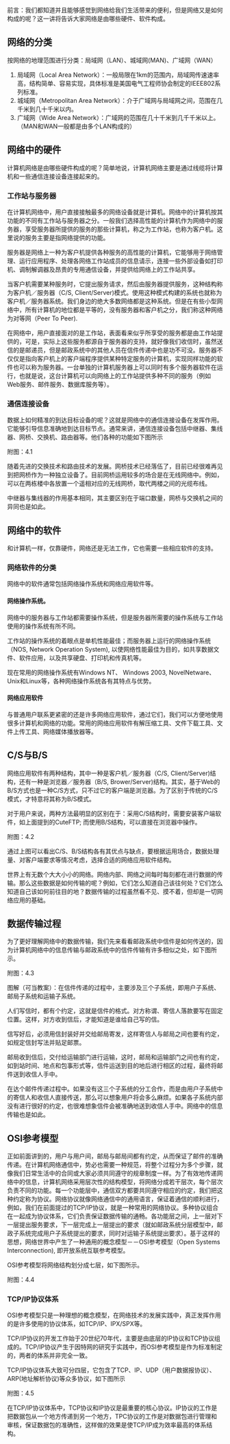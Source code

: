 前言：我们都知道并且能够感觉到网络给我们生活带来的便利，但是网络又是如何构成的呢？这一讲将告诉大家网络是由哪些硬件、软件构成。

## 网络的分类

按网络的地理范围进行分类：局域网（LAN）、城域网(MAN)、广域网（WAN）

1. 局域网（Local Area Network）：一般局限在1km的范围内，局域网传速速率高，结构简单、容易实现，具体标准是美国电气工程师协会制定的IEEE802系列标准。
2. 城域网（Metropolitan Area Network）：介于广域网与局域网之间，范围在几千米到几十千米以内。
3. 广域网（Wide Area Network）：广域网的范围在几十千米到几千千米以上。（MAN和WAN一般都是由多个LAN构成的）

## 网络中的硬件

计算机网络是由哪些硬件构成的呢？简单地说，计算机网络主要是通过线缆将计算机和一些通信连接设备连接起来的。

### 工作站与服务器

在计算机网络中，用户直接接触最多的网络设备就是计算机。网络中的计算机按其功能的不同有工作站与服务器之分。一般我们选择高性能的计算机作为网络中的服务器，享受服务器所提供的服务的那些计算机，称之为工作站，也称为客户机。这里说的服务主要是指网络提供的功能。

服务器是网络上一种为客户机提供各种服务的高性能的计算机，它能够用于网络管理、运行应用程序、处理各网络工作站成员的信息请示，连接一些外部设备如打印机、调制解调器及昂贵的专用通信设备，并提供给网络上的工作站共享。

当客户机需要某种服务时，它提出服务请求，然后由服务器提供服务，这种结构称为客户机／服务器（C/S, Client/Server)模式。使用这种模式构建的系统也就称为客户机／服务器系统。我们身边的绝大多数网络都是这种系统。但是在有些小型网络中，所有计算机的地位都是平等的，没有服务器和客户机之分，我们称这种网络为对等网（Peer To Peer).

在网络中，用户直接面对的是工作站，表面看来似乎所享受的服务都是由工作站提供的，可是，实际上这些服务都源自于服务器的支持，就好像我们收信时，虽然送信的是邮递员，但是邮政系统中的其他人员在信件传递中也是功不可没。服务器不仅仅是指向客户机上的客户端程序提供某种特定服务的计算机，实现同样功能的软件也可以称为服务器。一台单独的计算机服务器上可以同时有多个服务器软件在运行，也就是说，这台计算机可以向网络上的工作站提供多种不同的服务（例如Web服务、邮件服务、数据库服务等）。

### 通信连接设备

数据上如何精准的到达目标设备的呢？这就是网络中的通信连接设备在发挥作用。它能够引导信息准确地到达目标节点。通常来讲，通信连接设备包括中继器、集线器、网桥、交换机、路由器等。他们各种的功能如下图所示

附图：4.1

随着先进的交换技术和路由技术的发展。网桥技术已经落伍了，目前已经很难再见到把网桥作为一种独立设备了。目前网桥运用较多的场合是在无线网络中。例如，可以在两栋楼中各放置一个遥相对应的无线网桥，取代两楼之间的光缆布线。

中继器与集线器的作用基本相同，其主要区别在于端口数量，网桥与交换机之间的异同也是如此。

## 网络中的软件

和计算机一样，仅靠硬件，网络还是无法工作，它也需要一些相应软件的支持。

### 网络软件的分类

网络中的软件通常包括网络操作系统和网络应用软件等。

#### 网络操作系统。

网络中的服务器与工作站都需要操作系统，但是服务器所需要的操作系统与工作站使用的操作系统有所不同。

工作站的操作系统的着眼点是单机性能最佳；而服务器上运行的网络操作系统（NOS, Network Operation System), 以使网络性能最佳为目的，如共享数据文件、软件应用，以及共享硬盘、打印机和传真机等。

现在常用的网络操作系统有Windows NT、 Windows 2003, NovelNetware、Unix和Linux等，各种网络操作系统各有其特点与优势。

#### 网络应用软件

与普通用户联系更紧密的还是许多网络应用软件，通过它们，我们可以方便地使用很多计算机和网络的功能。常用的网络应用软件有解压缩工具、文件下载工具、文件上传工具、网络媒体播放器等。

## C/S与B/S

网络应用软件有两种结构，其中一种是客户机／服务器（C/S, Client/Server)结构，还有一种是浏览器／服务器（B/S, Brower/Server)结构。其实，基于Web的B/S方式也是一种C/S方式，只不过它的客户端是浏览器。为了区别于传统的C/S模式，才特意将其称为B/S模式。

对于用户来说，两种方法最明显的区别在于：采用C/S结构时，需要安装客户端软件，如上面提到的CuteFTP; 而使用B/S结构，可以直接在浏览器中操作。

附图：4.2

通过上图可以看出C/S、B/S结构各有其优点与缺点，要根据运用场合，数据处理量、对客户端要求等情况考虑，选择合适的网络应用软件结构。

世界上有无数个大大小小的网络。网络内部、网络之间每时每刻都在进行数据的传输。那么这些数据是如何传输的呢？例如，它们怎么知道自己该往何处？它们怎么知道自己该如何前往目的地？数据传输的过程虽然看不见、摸不着，但却是一切网络应用的基础。

## 数据传输过程

为了更好理解网络中的数据传输，我们先来看看邮政系统中信件是如何传送的，因为计算机网络中的信息传输与邮政系统中的信件传输有许多相似之处，如下图所示。

附图：4.3

图解（可当教案）：在信件传递的过程中，主要涉及三个子系统，即用户子系统、邮局子系统和运输子系统。

人们写信时，都有个约定，这就是信件的格式。对方称谓、寄信人落款要写在固定位置。这样，对方收到信后，才能知道是谁给自己写的信。

信写好后，必须用信封装好并交给邮局寄发，这样寄信人与邮局之间也要有约定，如规定信封写法并贴足邮票。

邮局收到信后，交付给运输部门进行运输，这时，邮局和运输部门之间也有约定，如到站时间、地点和包事形式等，信件运送到目的地后进行相区的过程，最终将邮件送到收信人手中。

在达个邮件传递过程中。如果没有这三个子系统的分工合作，而是由用户子系统中的寄信人和收信人直接传送，那么可以想象用户将会多么麻烦。如果各子系统内部没有进行很好的约定，也很难想象信件会被准确地送到收信人手中。网络中的信息传输也是如此。

## OSI参考模型

正如前面讲到的，用户与用户间，邮局与邮局间都有约定，从而保证了邮件的准确传递。在计算机网络通信中，势必也需要一种规范，将整个过程分为多个步骤，就像我们日常生活中的合同或大家必须共同遵守的规章制度一样。为了有效地传递网络中的信息，计算机网络采用层次性的结构模型，将网络分成若干层次，每个层次负责不同的功能。每一个功能层中，通信双方都要共同遵守相应的约定，我们把这种约定称为协议。网络协议就像网络通信中的通用语言，保证着通信的顺利进行，例如，我们在前面提过的TCP/IP协议，就是一种常用的网络协议。多种协议组合在一起成为协议体系，它们负责保证数据传输的通畅。各功能层之间，上一层对下一层提出服务要求，下一层完成上一层提出的要求（就如邮政系统分层模型中，邮政子系统完成用户子系统提出的要求，同时对运输子系统提出要求）。基于这样的思想，网络世界中产生了一种通用的概念模型－－OSI参考模型（Open Systems Interconnection), 即开放系统互联参考模型。

OSI参考模型将网络结构划分成七层，如下图所示。

附图：4.4

### TCP/IP协议体系

OSI参考模型只是一种理想的概念模型，在网络技术的发展实践中，真正发挥作用的是许多使用的协议体系，如TCP/IP、IPX/SPX等。

TCP/IP协议的开发工作始于20世纪70年代，主要是由底层的IP协议和TCP协议组成的。TCP/IP协议产生于因特网的研究于实践中，而OSI参考模型是作为标准制定的，两者的体系并非完全一致。

TCP/IP协议体系大致可分四层，它包含了TCP、IP、UDP（用户数据报协议）、ARP(地址解析协议)等众多协议，如下图所示

附图：4.5

在TCP/IP协议体系中，TCP协议和IP协议是最重要的核心协议。IP协议的工作是把数据包从一个地方传递到另一个地方，TPC协议的工作是对数据包进行管理和审核，保证数据包的准确性，这样做的效果是使TCP/IP成为效率最高的体系结构。
